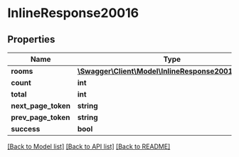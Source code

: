# InlineResponse20016

## Properties
Name | Type | Description | Notes
------------ | ------------- | ------------- | -------------
**rooms** | [**\Swagger\Client\Model\InlineResponse20016Rooms[]**](InlineResponse20016Rooms.md) |  | [optional] 
**count** | **int** |  | [optional] 
**total** | **int** |  | [optional] 
**next_page_token** | **string** |  | [optional] 
**prev_page_token** | **string** |  | [optional] 
**success** | **bool** |  | [optional] 

[[Back to Model list]](../../README.md#documentation-for-models) [[Back to API list]](../../README.md#documentation-for-api-endpoints) [[Back to README]](../../README.md)

